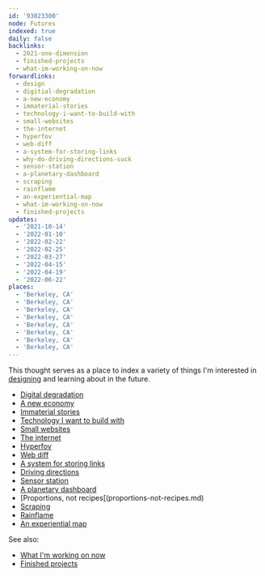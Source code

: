 ```yaml
---
id: '93023300'
node: Futures
indexed: true
daily: false
backlinks:
  - 2021-one-dimension
  - finished-projects
  - what-im-working-on-now
forwardlinks:
  - design
  - digitial-degradation
  - a-new-economy
  - immaterial-stories
  - technology-i-want-to-build-with
  - small-websites
  - the-internet
  - hyperfov
  - web-diff
  - a-system-for-storing-links
  - why-do-driving-directions-suck
  - sensor-station
  - a-planetary-dashboard
  - scraping
  - rainflame
  - an-experiential-map
  - what-im-working-on-now
  - finished-projects
updates:
  - '2021-10-14'
  - '2022-01-10'
  - '2022-02-22'
  - '2022-02-25'
  - '2022-03-27'
  - '2022-04-15'
  - '2022-04-19'
  - '2022-06-22'
places:
  - 'Berkeley, CA'
  - 'Berkeley, CA'
  - 'Berkeley, CA'
  - 'Berkeley, CA'
  - 'Berkeley, CA'
  - 'Berkeley, CA'
  - 'Berkeley, CA'
  - 'Berkeley, CA'
---
```

This thought serves as a place to index a variety of things I'm interested in [designing](design.md) and learning about in the future. 

- [Digital degradation](digitial-degradation.md)
- [A new economy](a-new-economy.md)
- [Immaterial stories](immaterial-stories.md)
- [Technology I want to build with](technology-i-want-to-build-with.md)
- [Small websites](small-websites.md)
- [The internet](the-internet.md)
- [Hyperfov](hyperfov.md)
- [Web diff](web-diff.md)
- [A system for storing links](a-system-for-storing-links.md)
- [Driving directions](why-do-driving-directions-suck.md)
- [Sensor station](sensor-station.md)
- [A planetary dashboard](a-planetary-dashboard.md)
- [Proportions, not recipes[(proportions-not-recipes.md)
- [Scraping](scraping.md)
- [Rainflame](rainflame.md)
- [An experiential map](an-experiential-map.md)

See also:

- [What I'm working on now](what-im-working-on-now.md)
- [Finished projects](finished-projects.md)
